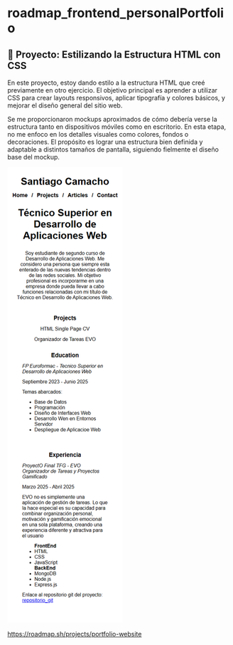 # roadmap_frontend_personalPortfolio
## 🧩 Proyecto: Estilizando la Estructura HTML con CSS

En este proyecto, estoy dando estilo a la estructura HTML que creé previamente en otro ejercicio. El objetivo principal es aprender a utilizar CSS para crear layouts responsivos, aplicar tipografía y colores básicos, y mejorar el diseño general del sitio web.

Se me proporcionaron mockups aproximados de cómo debería verse la estructura tanto en dispositivos móviles como en escritorio. En esta etapa, no me enfoco en los detalles visuales como colores, fondos o decoraciones. El propósito es lograr una estructura bien definida y adaptable a distintos tamaños de pantalla, siguiendo fielmente el diseño base del mockup.

![personal-portfolio](https://github.com/santiagoCamachoCamino/roadmap_frontend_projects/blob/main/roadmap_frontend_personalPortfolio/personalPortfolio_preview.png)

https://roadmap.sh/projects/portfolio-website
